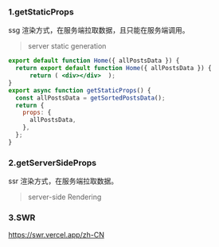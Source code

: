 ### 1.getStaticProps

ssg 渲染方式，在服务端拉取数据，且只能在服务端调用。

> server  static generation

```jsx
export default function Home({ allPostsData }) {
  return export default function Home({ allPostsData }) {
      return ( <div></div>  );
}
export async function getStaticProps() {
  const allPostsData = getSortedPostsData();
  return {
    props: {
      allPostsData,
    },
  };
}
```

### 2.getServerSideProps

ssr 渲染方式，在服务端拉取数据。

> server-side Rendering

### 3.SWR

https://swr.vercel.app/zh-CN
